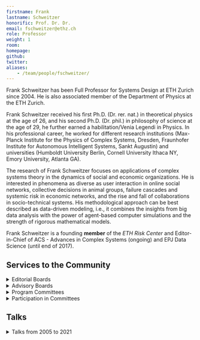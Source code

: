 ```yaml
---
firstname: Frank
lastname: Schweitzer
honorific: Prof. Dr. Dr.
email: fschweitzer@ethz.ch
role: Professor
weight: 1
room:
homepage:
github:
twitter:
aliases:
    - /team/people/fschweitzer/
---
```


Frank Schweitzer has been Full Professor for Systems Design at ETH Zurich since 2004. He is also associated member of the Department of Physics at the ETH Zurich.

Frank Schweitzer received his first Ph.D. (Dr. rer. nat.) in theoretical physics at the age of 26, and his second Ph.D. (Dr. phil.) in philosophy of science at the age of 29, he further earned a habilitation/Venia Legendi in Physics. In his professional career, he worked for different research institutions (Max-Planck Institute for the Physics of Complex Systems, Dresden, Fraunhofer Institute for Autonomous Intelligent Systems, Sankt Augustin) and universities (Humboldt University Berlin, Cornell University Ithaca NY, Emory University, Atlanta GA).

The research of Frank Schweitzer focuses on applications of complex systems theory in the dynamics of social and economic organizations.  He is interested in phenomena as diverse as user interaction in online social networks, collective decisions in animal groups, failure cascades and systemic risk in economic networks, and the rise and fall of collaborations in socio-technical systems. His methodological approach can be best described as data-driven modeling, i.e., it combines the insights from big data analysis with the power of agent-based computer simulations and the strength of rigorous mathematical models.

Frank Schweitzer is a founding **member** of the *ETH Risk Center* and Editor-in-Chief of ACS - Advances in Complex Systems (ongoing) and EPJ Data Science (until end of 2017).

## Services to the Community

<details>
  <summary>Editorial Boards</summary>

- [EPJ Data Science](http://www.epjdatascience.com/ "EPJ Data Science")
    Springer Open
    Editor-in-Chief, 2013 -
- [The European Physical Journal B: Condensed Matter and Complex Systems](http://epjb.edpsciences.org/)
    EPJ Sciences Les Ulis Cedex A
    Editor, 2006 - 2007
    Editor-in-Chief (Complex Systems), 2007 - 2012
    External Advisors, 2012 -
- [ACS - Advances in Complex Systems ](http://www.worldscinet.com/acs/acs.shtml)
    World Scientific Singapore
    Editor, 1998 -
    Editor-in-Chief, 2007 -
- [Journal of Economic Interaction and Coordination](http://www.springer.com/west/home/economics?SGWID=4-165-70-52577468-0)
    Springer Berlin Heidelberg
    Editor, 2005 -
- [International Journal of Modern Physics C](http://www.worldscinet.com/ijmpc/ijmpc.shtml)
    World Scientific Singapore
    Associate Editor, 2005 -
- [Springer Complexity](http://www.springer.com/physics/complexity?SGWID=0-40619-6-632010-0)
    Springer Berlin Heidelberg
    Editorial and Programme Advisory Board, 2006 -
- [Springer Series in Synergetics](http://www.springer.com/series/712?detailsPage=editorialBoard)
    Springer Berlin Heidelberg
    Editorial and Programme Advisory Board, 2004-
- [Selbstorganisation ](http://intern.sg.ethz.ch/fschweitzer/until2005/jaso-edit.html)
    Jahrbuch für Komplexität in den Natur-, Sozial- und Geisteswissenschaften
    Duncker & Humblot Berlin
    Wissenschaftlicher Beirat, 1990 - 2000
</details>


<details>
<summary>Advisory Boards</summary>

- [Institute for Scientific Interchange, Torino, Italy](http://www.isi.it/main.php?liv1=about&liv2=who&liv3=scientific_advisory_board)
    Scientific Advisory Board, 2010-2013
- [Society for Economic Science with Heterogeneous Interacting Agents](http://www.es-hia.org/contents1/TheCouncilOfTheSociety.htm)
    Council, 2006-
- [German Physical Society (DPG)](http://www.dpg-physik.de/)
    Council, 2006-2009
- [CABDyN Complexity Centre, Oxford University, UK](http://www.cabdyn.ox.ac.uk/complexity_managementstructure.asp)
    International Advisory Board, 2005-
</details>

<details>
<summary>Program Committees</summary>

- [COMPLEX NETWORKS 2021](https://complexnetworks.org/) (The Tenth International Conference on Complex Networks and their Applications)
    Madrid, Spain, 30 November - 2 December 2021
- [IC2S2 2021](https://2021.ic2s2.org/) (7th International Conference on Computational Social Science)
    Zurich, Switzerland, 27 - 31 July 2021
- [ICAART](http://www.icaart.org/) (13th International Conference on Agents and Artificial Intelligence)
    Vienna, Austria, 4 - 6 February 2021
    *****
- [CCS 2020](http://ccs2020.web.auth.gr/) (Conference on Complex Systems)
    ONLINE, 4 - 11 December
- [COMPLEX NETWORKS 2020](https://www.complexnetworks.org/) (The Ninth International Conference on Complex Networks and their Applications)
    Madrid, Spain, 1 - 3 December 2020
- [SocInfo 2020](https://kdd.isti.cnr.it/socinfo2020/) (12th International Conference on Social Informatics)
    Pisa, Italy, 6 - 9 October 2020
- [SI 2020](https://wosinf.org/) (Workshop on Social Influence)
    The Hague, Netherlands, 3 August 2020
- [IC2S2 2020](http://2020.ic2s2.org/6th-international-conference-computational-social-science) (6th Annual International Conference on Computational Social Science)
    Amherst St. Cambridge, MA, USA, 17 - 20 July 2020
- [CompleNet 2020](https://complenet.weebly.com/) (11th International Conference on Complex Networks
    Exeter, UK, 31 March - 3 April 2020
- [ICAART](http://www.icaart.org/Home.aspx) (12th International Conference on Agents and Artificial Intelligence)
    Valetta, Malta, 22 - 24 February 2020
    *****
- [COMPLEX NETWORKS 2019](https://www.complexnetworks.org/) (The Eight International Conference on Complex Networks and their Applications)
    Lisbon, Portugal, 10 - 12 December 2019
- [SocInfo 2019](http://socinfo2019.qcri.org/) (11th International Conference on Social Informatics)
    Doha, Qatar, 18 - 21 November 2019
- [SI 2019](https://wosinf.org/#about) (Workshop on Social Influence)
    Vancouver, Canada, 27 August 2019
- [IC2S2 2019](https://2019.ic2s2.org/) (5th Annual International Conference on Computational Social Science)
    Amsterdam, The Netherlands, 17 - 20 July 2019
- [INFORMATIK](https://informatik2019.de/) 2019
    Kassel, Germany, 23 - 26 September 2019
- [NetMob](http://netmob.org/) (conference on the Analysis of Mobile Phone Datasets and Network)
    Oxford, UK, 8 - 10 July 2019
- [WEHIA 2019](https://www.city.ac.uk/arts-social-sciences/wehia2019-microsite/workshop-on-economic-science-with-heterogeneous-interacting-agents) (24th Annual Workshop on Economic Science with Heterogenous Interacting Agents)
    London, UK, 24 - 26  June 2019
- [BIGSSS](https://bigsss-css.jacobs-university.de/) Summer School in Computational Social Science
    Cagliari, Sardinia, Italy, 10 - 21 June 2019
- [ICAART](http://www.icaart.org/Home.aspx) (11th International Conference on Agents and Artificial Intelligence)
    Prague, Czech Republic, 19 - 21 February 2019
    *****
- [TPNC 2018](http://tpnc2018.irdta.eu/) (7th International Conference on the Theory and Practice of Natural Computing=
    Dublin, Ireland, 12-14 December 2018
- [COMPLEX NETWORKS 2018](http://complexnetworks.org/) (The Seventh International Conference on Complex Networks and their Applications)
    Cambridge, United Kingdom, 11 - 13 December 2018
- <div id="cfptitle">[Socinfo 2018](https://socinfo2018.hse.ru/) (10th International Conference on Social Informatics)</div>

    <div id="cfpdateplace">Saint-Petersburg, Russia, 25 - 28 September 2018</div>

- [CCS 2018](https://cssociety.org/ccs) (Conference on Complex Systems)
    Thessaloniki, Greece, 23 - 28 September 2018
- [SI 2018](https://www.wosinf.org/) (Workshop on Social Influence 2018)
    Barcelone, Spain, 28 August 2018
- [BIGSSS Summer Schools in Computational Social Science on Conflicts](https://bigsss-css.jacobs-university.de/)
    Bremen, Germany, 23 July - 3 August 2018
- [ICCS2018](http://www.necsi.edu/events/iccs2018/) (9th International Conference on Complex Systems)
    Cambridge, MA, USA, 22 - 27 July 2018
- [IC2S2 2018](http://www.kellogg.northwestern.edu/news-events/conference/ic2s2/2018.aspx) (4th Annual International Conference on Computational Social Science)
    Evanston, Illinois, United States, 12 - 15 July 2018
- [WEHIA 2018](http://cpu.icu.ac.jp/wehia/)
    Tokyo, Japan, 30 June - 2 July 2018
- [ICWSM-18](http://www.icwsm.org/2018/index.php) (THE 12TH INTERNATIONAL AAAI CONFERENCE ON WEB AND SOCIAL MEDIA)
    Stanford, California, USA, 25 - 28 June 2018
- [PEERE International Conference on Peer Review](http://www.peere.org/conference/) (PEERWIC 2018)
    Rome, Italy, 7 - 9 March 2018
- [ICAART](http://www.icaart.org//EuropeanProjectSpace.aspx) (10th International Conference on Agents and Artificial Intelligence)
    Funchal, Madeira - Portugal, 16 - 18 January 2018
    *****
- [Complex Networks 2017](http://complexnetworks.org/index.html) (6th International Conference on Complex Networks and Their Applications)
    Lyon, France, 29 November - 01 December 2017
- [Eurosymposium17](http://symposium.computationalsocialscience.eu/) (European Symposium Series on Societal Challenges in Computational Social Science)
    London, UK, 15 - 17 November 2017
- [CCS' 17](http://ccs17.unam.mx/) (Conference on Complex Systems)
    Cancun, Mexico, 17 - 22 September 2017
- [SocInfo2017](http://socinfo2017.oii.ox.ac.uk/) (9th International Conference on Social Informatics)
    Oxford, United Kingdom, 13-15 September 2017
- [ENIC 2017](http://enic.collide.info/node/3) (4th European Network Intelligence Conference)
    Duisburg, Germany, 11 - 12 September 2017
- [SI 2017](https://wosinf.org/) (Workshop on Social Influence 2017)
    Sydney, Australia, 31 July 2017
- [ODCD 2017](http://odcd2017.user.jacobs-university.de/) (Interdisciplinary Workshop on Opinion Dynamics and Collective Decisions 2017
    Bremen, Germany, 5 - 7 July 2017
- [ICWSM-17](http://icwsm.org/2017/index.php)
    Montreal, Canada, 15 - 18 May 2017
- [WorldCIST'17](http://www.worldcist.org/)
    Porto Santo Island, Madeira, Portugal, 11 - 13 April 2017
    **Program Advisory Committee**
- [NetMob 2017](http://netmob.org/) (Fifth conference on the Analysis of Mobile Phone Datasets)
    Milan, Italy, 5 - 7 April 2017
- [9th International Conference on Agents and Artificial Intelligence](http://www.icaart.org/?y=2017) (ICAART 2017)
    Porto, Portugal, 24 - 26 February 2017
    *****

- [The 21st Annual Workshop on the Economic Science with Heterogeneous Interacting Agents](http://catedrabde.uji.es/wehia/index.html) (WEHIA 2016)
    Castellón de la Plana, Spain, 22 - 24 June 2016

- [10th International Conference Web and Social Media](http://www.icwsm.org/2016/index.php) (ICWSM 2016)
    Cologne, Germany, 18 - 20 May 2016
- [ACM Web Science (WebSci 2016)](http://www.websci16.org/)
    Hannover, Germany, 22 - 25 March 2016
    **Senior PC Member
    **
- [7th Workshop on Complex Networks (CompleNet 2016)](http://complenet.org/CompleNet_2016/Home.html)
    Dijon, France, March/April 2016
- [International School and Conference on Network Science (NetSciX 2016)](http://netsci-x.net/)
    Wroclaw, Poland, 11 - 13 January 2016
    **Proceedings Track Chair**
    *****

- [7th International Conference on Social Informatics SocInfo 2015](http://socinfo2015.csp.escience.cn/dct/page/65540)
    Bejing, China, 9 - 12 December 2015
- [4th International Workshop on Complex Networks and their Applications](http://www.complexnetworks.org/index.html)
    Bangkok, Thailand, 23 - 27 November 2015
- [11th Conference of the European Social Simulation](http://www.essa2015.org/)
    Groningen, Netherlands, 14 - 18 September 2015
- [Econophysics Colloquium 2015
    ](http://www.ec2015.org/) Praque, Czech Republik, 14 - 16 September 2015
- [International Joint Conference on Artificial Intelligence (IJCAI)](http://ijcai-15.org/)
    Buenos Aires, Argentina, 25 - 31 July 2015
- [2nd Workshop on Interfaces between Multiagent Systems Machine learning and Complex Systems (TRI 2015)](http://www.ufrgs.br/tri2015/) at IJCAI
    Buenos Aires, Argentina, 25 - 31 July 2015
- [International Conference on Computational Social Science (IC2S2)](http://iccss2015.eu/)
    Helsinki, Finland, 8 - 11 June 2015
- [The 20th Annual Workshop on the Economic Science with Heterogeneous Interacting Agents (WEHIA 2015)](http://wehia2015.sciencesconf.org/)
    Sophia Antipolis, France, 21 - 23 May 2015

- [5th Main conference on the scientific analysis of mobile phone datasets (NetMob15)](http://www.netmob.org/)
    Boston, USA, 8 - 10 April 2015
- [6th Workshop on Complex Networks (CompleNet 2015)
    ](http://complenet.org/CompleNet_2015/Home.html)New York City, USA, 25 - 27 March 2015
- [7th International Conference on Agents and Artificial Intelligence (ICAART)
    ](http://www.icaart.org/)Lisbon, Portugal, 10-12 January 2015
    *****
- [10th International Conference on Signal-Image Technology & Internet-Based System (SITIS 2014)](http://www.sitis-conf.org/en/index.php)
    Marrakech, Morocco, 23 - 27 November 2014
- [3rd Workshop on Complex Networks and their Applications](http://www.complexnetworks.org/) at SITIS 2014
    Marrakech, Morocco, 23 - 27 November 2014
- [Workshop "What's in a dyad? Interaction and Exchange in Social Media" (DYAD)](http://dyad.di.unito.it/) at SocInfo 2014
    Barcelona, Spain, 10 November 2014
- [Workshop on Social Influence (SI 2014)](http://www.wosinf.org/) at SocInfo 2014
    Barcelona, Spain, 10 November 2014
- [6th International Conference on Social Informatics (SocInfo 2014)](http://socinfo2014.org/)
    Barcelona, Spain, 10 - 13 November 2014
- [10th European Social Smulation Association Conference (ESSA 2014)](http://www.essa2014.eu/ "ESSA - European Social Simulation Association")
    Barcelona, Spain, 1 - 5 September 2014
- [Workshop on Economic Science with Heterogeneous Interacting Agents (](http://ccsc.tju.edu.cn/wehia2014/home.htm "WEHIA'14 - Workshop on Economic Science with Heterogeneous Interacting Agents")[WEHIA 2014)](http://ccsc.tju.edu.cn/wehia2014/home.htm "WEHIA'14 - Workshop on Economic Science with Heterogeneous Interacting Agents")[ ](http://ccsc.tju.edu.cn/wehia2014/home.htm "WEHIA'14 - Workshop on Economic Science with Heterogeneous Interacting Agents")
    Tianjin, China, 12 - 19 June 2014
- [5th Workshop on Complex Networks (CompleNet 2014)](http://complenet.org/CompleNet_2014/Home.html)
    Bologna, Italy, 12 - 14 March 2014
- [6th International Conference on Agents and Artificial Intelligence (ICAART 2014)](http://www.icaart.org/)
    Loire Vally, France, 6 - 8 March 2014
    *****
- [Cultural and opinion dynamics: Modeling, Experiments and Challenges for the future](http://www.fundp.ac.be/en/sci/naxys/eccs2013) ([CODYM 2013)](http://www.fundp.ac.be/en/sci/naxys/eccs2013)
    Barcelona, Spain, 18 September 2013
- [ European Conference on Complex Systems (](http://www.eccs13.eu/)[ECCS'13)](http://www.eccs13.eu/)
    Barcelona, Spain, 16 - 20 September 2013
- [9th European Social Smulation Association Conference (ESSA 2013)](http://www.essa2013.org/index.php?id=0)
    Warsaw, Poland, 16 - 20 September, 2013
- [Econophysics Colloquium 2013 and 2013 Asia Pacific Econophysics Conference (APEC 2013)](http://www.ies.re.kr/bbs/program.php?bo_table=program&wr_id=7)
    Pohang, Korea, 29 - 31 July, 2013
- [18th Annual Workshop on the Economic Science with Heterogeneous Interacting Agents (WEHIA 2013)](https://sites.google.com/site/wehia2013/)
    Reykjavik, Iceland, 20 - 22 June, 2013
- [12th International Conference on Autonomous Agents and Multi-Agent Systems (AAMAS 2013)](http://aamas2013.cs.umn.edu/)
    Saint Paul, Minnesota, USA, 6 - 10 May, 2013
- [3th Conference on the Analysis of Mobile Phone Datasets (NetMob 2013)](http://perso.uclouvain.be/vincent.blondel/netmob/2013/)
    Boston, Massachusetts, USA, 2 - 3 May, 2013
- [4th Workshop on Complex Networks (CompleNet 2013)](http://complenet.org/CompleNet_2013/Home.html)
    Berlin, Germany, 13 -15 March, 2013
- [5th International Conference on Agents and Artificial Intelligence (ICAART 2013)](http://www.icaart.org/home.asp)
    Barcelona, Spain, 15 - 18 February, 2013
    *****
- [Track on Applications in Social Science and Organization, Winter Simulation Conference](http://www.wintersim.org/node/17?q=node/18)
    Berlin, Germany, 9 - 12 December, 2012
- [Epistemological Perspectives on Simulation Conference (EPOS 2012)](http://web.trinity.edu/x17395.xml)
    San Antonio, Texas, USA, 10 - 13 October, 2012
- [10th German Conference on Multi-Agent System Technologies (MATES 2012)](http://mates2012.uni-trier.de/)
    Trier, Germany, 10 - 12 October, 2012
- [3rd International Workshop on Managing Financial Instability in Capitalist Economies (MAFIN 2012)](http://sites.google.com/site/mafin2012/)
    Genoa, Italy, 19 - 21 September 2012
- [Cultural and opinion dynamics: Modeling, Experiments and Challenges for the future](http://www.fundp.ac.be/en/sci/naxys/eccs2012) ([CODYM 2012)](http://www.fundp.ac.be/en/sci/naxys/eccs2012)
    Brussels, Germany 5 September, 2012
- [European Conference of Complex Systems](http://eccs2012.eu/) ([ECCS'12](http://eccs2012.eu/))
    Brussels, Germany 3 - 7 September, 2012
- [3rd Workshop on Complex Networks (CompleNet 2012)](http://2012.complenet.org/)
    Melbourne, Florida, USA, 7 - 9 March, 2012
- [4th International Conference on Agents and Artificial Intelligence (ICAART 2012)](http://www.icaart.org/home.asp)
    Vilamoura, Portugal, 6 - 8 February, 2012
    *****
- [9th German Conference on Multi-Agent System Technologies (MATES 2011)](http://www.ia.urjc.es/mates2011/)
    Berlin, Germany, 6 - 7 October, 2011
- [7th European Social Simulation Association Conference (ESSA 2011)](http://www.essa2011.org/)
    Montpellier, France, 19 - 23 September, 2011
- [Econophysics Colloquium 2011
    ](http://www.eccs2011.eu/satellites/econophysics//)Vienna, Austria, 14 - 15 September, 2011
- [International Conference on Econophysics (ICE)](http://rce.ecust.edu.cn/index.php/en/ice2011)
    Shanghai, China, 4 - 6 June, 2011
- [3rd International Conference on Agents and Artificial Intelligence 2011](http://www.icaart.org/)
    Rome, Italy, 28 - 30 January, 2011
    *****
- [Econophysics Colloquium 2010](http://www.phys.sinica.edu.tw/~socioecono/econophysics2010/)
    Taipei, Taiwan, 04 - 06 November, 2010
- [Unwindig Copmlexity: Statistical Physics Perspectives on Complex Systems and Complex Materials](http://www.statphys.org.au/)
    STATPHYS 24, Port Douglas, Australia, 24 - 26 July, 2010
- [Society for Economic Science with Heterogeneous Interacting Agents (ESHIA/WEHIA 2010)](http://sites.google.com/site/eshia2010/home)
    Alessandria, Italy, 23 - 25 June, 2010
- [Engineered & Social Networks: Theory and Applications (ICCS 2010)](http://www.iccs-meeting.org/iccs2010/pc.html)
    Amsterdam, Netherlands, 31 May - 2 June, 2010
    *****
- [9th Asia-Pacific Complex Systems Conference, Complex'09](http://www.nda.ac.jp/cs/complex09/)
    Tokyo, Japan, 4 - 7 November, 2009
- [Econophysics Colloquium 2009](http://pil.phys.uniroma1.it/~gcalda/EC2009/)
    Erice, Italy, 26 - 31 Oktober, 2009
- [2009 IEEE Toronto International Conference Science and Technology for Humanity (TIC-STH 2009)](http://www.tic-sth2009.org/)
    Toronto, Ontario, Canada, 26 - 27 September, 2009
- [6th European Social Simulation Association Conference (ESSA 2009)](http://cress.soc.surrey.ac.uk/essa2009/)
    Guildford, UK, 14 - 18 September, 2009
- [First International Workshop on Managing financial instability in capitalistic economies (MAFIN 09)](http://sites.google.com/site/managingfinancialinstability/Home)
    Reykjavik, Iceland, 3 - 5 September, 2009
- [3rd International Workshop on Emergent Intelligence on Networked Agents (WEIN'09)](http://www.conferences.hu/AAMAS2009/)
    7th International Joint Conference on Autonomous Agents and Multiagent Systems (AAMAS09)
    Budapest, Hungary, 10 - 15 May, 2009
- [APFA7 and Tokyo Tech - Hitotsubashi Interdisciplinary Conference "New Approaches to the Analysis of Large-Scale Business and Economic Data"](http://www.thic-apfa7.com/en/htm/index.html)
    Japan, Tokyo, 1 - 5 March, 2009
    *****
- [Winter Workshop on Economics with Heterogeneous Interacting Agents (WEHIA 2008)](http://www.aiecon.org/wehia/)
    Taoyuan, Taiwan, 05 - 07 December, 2008
- [Agent Based Spatial Simulation (ABS2)](/people/fschweitzer/Boards/Call-ABS2.pdf)
    Paris, France, 24 - 25 November, 2008
- [GWAL-8: 8th German Workshop on Artifical Life](http://gwal.izbi.uni-leipzig.de/)
    Leipzig, Germany, 30 July - 01 August, 2008
- [Econophysics Colloquium 2008](http://www.bwl.uni-kiel.de/gwif/econophysics/index.php)
    Kiel, Germany, 28 - 29 August, 2008
- [ICCGI 2008, The First International Workshop on Computational P2P Networks: Theory & Practice](http://www.iaria.org/conferences2008/ICCGI08.html)
    Athens, Greece, 27 July - 1 August, 2008
- [4th International Conference in Statistical Physics - SigmaPhi](http://www2.polito.it/eventi/sigmaphi2008/)
    Crete, Greece, 14 - 18 July, 2008
- [2nd World Congress on Social Simulation (WCSS-08)](http://mann.clermont.cemagref.fr/wcss)
    Washington DS, USA, 14 - 17 July, 2008
- [Conference on Economic Science with Heterogenous Interacting Agents (ESHIA 08)](http://science24.com/event/eshia2008/)
    Warsaw, Poland, 19 - 21 June, 2008
- [3rd International Workshop on Emergent Intelligence on Networked Agents (WEIN'08)](http://www.ai.sanken.osaka-u.ac.jp/ein/WEIN08/WEIN08.html), 7th International Joint Conference on Autonomous Agents and Mulitagent Systems (AAMAS 2008)
    Estoril, Portugal, 12 - 13 May, 2008
- [GIACS Conference "Data in Complex Systems"](http://ocs.unipa.it/GIACSFirstAnnouncement.htm)
    Palermo, Italy, 7 - 9 April, 2008
    *****
- [Workshop on Heterogeneous Agent Systems and Complex Networks](http://www.mfn.unipmn.it/~scalas/dresden.html)
    ECCS'07 - European Conference of Complex Systems, Dresden, Germany, 4 October, 2007
- [ECCS'07 - European Conference of Complex Systems](http://vwitme011.vkw.tu-dresden.de/TrafficForum/dresden/)
    Dresden, Germany, 1 - 5 October, 2007
- [Econophysics Colloqium 2007](http://econophysics.econ.univpm.it/)
    Ancona, Italy, 27 - 29 September, 2007
- [The Fourth European Social Simulation Association Conference - ESSA'07](http://essa2007.free.fr/)
    Toulouse, France, 10 - 14 September, 2007
- [SPIE International Symposium Complex Systems II](http://www.spie.org/app/program/index.cfm?fuseaction=conferencedetail&export_id=x12542&ID=x12360&redir=x12360.xml&conference_id=786677&event_id=786140)
    Canberra, Australia, 4 - 7 December, 2007
    *****
- [Econophysics Colloqium 2006](http://subsite.icu.ac.jp/ssri/EconophysicsColloquium2006/EconophysicsColloquium.html) Tokyo, Japan, 23 - 25 November, 2006
- [ECCS'06 - European Conference of Complex Systems](http://complexsystems.lri.fr/Portal/tiki-index.php?page=ECCS%2706)
    Oxford, UK, 25 - 29 September, 2006
- [GWAL-7: 7th German Workshop on Artificial Life](http://gwal.uni-jena.de/index.html)
    Jena, Germany, 26 - 28 July, 2006
- [4th Workshop on Agents in Traffic and Transportation (ATT)](http://ki.informatik.uni-wuerzburg.de/~kluegl/att2006/)
    Fifth International Joint Conference on Autonomous Agents and Mulitagent Systems (AAMAS 2006)
    Hakodate, Japan, 9 May, 2006
    *****
- [Workshop on Emergent Intelligence on Networked Agents (WEIN’06)](http://www.ai.sanken.osaka-u.ac.jp/ein/WEIN06.htm) 5th International Joint Conference on Autonomous Agents and Mulitagent Systems (AAMAS 2006), Hakodate, Japan, 8 May, 2006
- [ECCS'05 - European Conference of Complex Systems](http://complexsystems.lri.fr/)
    Paris, France, 14 - 18 November, 2005
- before 2005 [>>](/fschweitzer/until2005/conf.html)

</details>

<details>
<summary>Participation in Committees</summary>

- Studienkommission
- Berufungskommission
- Informatikkommission
</details>

## Talks

<details>
<summary>Talks from 2005 to 2021</summary>

- **DemocraSci - 127 Years of the Swiss Parliament** (date>May 20, 2019) | *Swiss Federal Archives, Berne, Switzerland*

- **DemocraSci - Greetings from the Swiss Parliament** (May 13, 2019) | *Project Information Day, Swiss Data Science Center, Berne, Switzerland*

- **Quantifying social systems: From insights to impact** (April 26, 2019) | *Symposium "Computational Social Science - Quo Vadis?", Department of Informatics, University of Zurich, Switzerland*

- **Activity Matters: An Agent-based Framework of Active Matter with Applications in Biological and Social Systems** (Jan. 23, 2019) | *Institute for Theoretical Physics, University of Bremen, Germany*

- **Das Briefkorrespondenznetzwerk der Reformatoren** (Jan. 21, 2019 - Jan. 22, 2019) | *Historical letter workshop, Heidelberg*

- **"Ich sehe was, das du nicht siehst"? - Welche Informationen kann die Netzwerkanalyse liefern?** (Jan. 21, 2019) | *Heidelberger Akademie der Wissenschaften, Heidelberg, Germany*

- **Data-Driven Modeling of Social and Economic Interactions** (Nov. 19, 2018) | *Seminar "Computational Social Science", ETH Zurich, Switzerland*

- **Activity Matters: An Agent-based Framework of Active Matter with Applications in Biological and Social Systems** (Nov. 16, 2018) | *MPIDS Seminar, Max Planck Institute for Dynamics and Self-Organization, Göttingen, Germany*

- **Kooperationsnetzwerke von Firmen und von Wissenschaftlern: Was sagen die Daten, die Modelle - und die Ökonomen?** (Nov. 15, 2018) | *Ringvorlesung "Caring, Sharing, Cooperation", Universität Göttingen, Germany*

- **Doppelte Botschaften: Wie Emotionen unsere Online-Mitteilungen beeinflussen** (Oct. 4, 2018) | *Senioren-Universität, Universität Zurich, Switzerland*

- **Activity Matters: Modeling complex systems beyond complex networks (invited talk)** (Sept. 23, 2018 - Sept. 28, 2018) | *Conference on Complex Systems - CSS 2018, Thessaloniki, Greece*

- **Reputation, Ownership and Control (invited talk)** (Sept. 12, 2018 - Sept. 14, 2018) | *Econophysics Colloquium 2018, Palermo, Italy*

- **How can we benefit from the complex network approach to economic systems? (invited talk)** (Aug. 29, 2018 - Aug. 31, 2018) | *Asia Pacific Econophysics Conference, Chinese Culture University, Taipei, Taiwan*

- **Activity Matters - An Agent-based Framework of Active Matter with Applications in Biological and Social Systems** (Aug. 27, 2018) | *Department of Physics, Hongkong University of Science and Technology, Hongkong*

- **Quantifying Resilience of Social Organizations** (June 7, 2018 - June 9, 2018) | *Complexity Science Hub Workshop "Improving Resilience in Complex Systems", Vienna, Austria*

- **What is the productivity of research teams?** (May 24, 2018) | *Complexity Science Hub Conference "Complexity - Where do we go from here?" Vienna, Austria*

- **The rise and fall of firm collaborations - Insights from a large-scale analysis of R&D networks** (March 29, 2018) | *Data-Driven Innovation Lab, Singapore University of Technology and Design, Singapore*

- **Quantifying resilience of social organizations** (March 26, 2018) | *FRS Lunch Talk, Singapore-ETH-Centre, CREATE, Singapore*

- **Kollektive Dynamik in Sozialen Systemen: Netzwerke, Emotionen und Big Data (plenary talk)** (March 11, 2018 - March 16, 2018) | *DPG-Frühjahrstagung, Berlin, Germany*

- **Precursors of conflict: Measuring polarization** (Jan. 26, 2018) | *6th Risk Center Dialogue Event: Big data, big promises: The next generation of conflict forecasting, ETH Zurich, Switzerland*

- **Spreading influence in social networks: From link-centric to node-centric models (keynote)** (Nov. 29, 2017 - Dec. 1, 2017) | *6th International Conference on Complex Networks and Their Applications, Lyon, France*

- **Quantifying resilience of social organizations** (Nov. 14, 2017) | *ETH Risk Center Seminar Series, ETH Zurich, Switzerland*

- **The rise and fall of firm collaborations - Insights from a large-scale analysis of R&D networks** (March 20, 2017) | *Department of Economics, National Chengchi University, Taipei, Taiwan*

- **The rise and fall of firm collaborations - Insights from a large-scale analysis of R&D networks** (March 16, 2017) | *Departmental Research Seminar, Department of Management and Marketing & Department of Logistics and Maritime Studies, Hong Kong Polytechnic University, Hong Kong*

- **Spreading influence in social networks: From link-centric to node-centric models** (March 15, 2017) | *Workshop on Complex and Social Networks, Department of Computer Science and Engineering, Indian Institute of Technology, Kharagpur, India*

- **Spreading influence in social networks: From link-centric to node-centric models** (March 14, 2017) | *Department of Electrical Engineering, Indian Institute of Technology, Kanpur, India*

- **How can we benefit from the complex network approach to socio-economic systems?** (March 10, 2017) | *Dayalbagh Educational Institute (Deemed University), Agra, India*

- **How can we benefit from the complex network approach to socio-economic systems?** (March 6, 2017) | *Department of Computer Science and Engineering, National Institute of Technology, Delhi, India*

- **Ökonophysik - Perspektiven einer konfliktreichen Beziehung** (Jan. 25, 2017) | *Bad Honnefer Industriegespräche, Physikzentrum Bad Honnef, Germany*

- **Resilience of Social Organizations** (Dec. 11, 2016 - Dec. 13, 2016) | *Workshop "Social Network Analysis: Law, Institutions and Transnational Governance", Tel Aviv, Israel*

- **Mastering the Challenges of our Digital Society** (Nov. 4, 2016) | *Risk Center Workshop, Zurich, Switzerland*

- **The collaboration network of Werner Ebeling** (Oct. 21, 2016) | *BCS CCS Colloquium "Irreversible Processes and Self-Organization", Berlin, Germany*

- **Modellierung sozio-ökonomischer Systeme** (Oct. 1, 2016) | *Tagung "Ordnung im Chaos - Physik komplexer Systeme", Ebermannstadt, Germany*

- **Modeling emotional agents: Data, Interaction, Simulation** (Sept. 19, 2016 - Sept. 23, 2016) | *Invited talk at Social Simulation Conference, Rome, Italy*

- **Resilience of social organizations, Visions for Complexity** (May 23, 2016) | *Opening conference of the Complexity Science Hub, Vienna, Austria*

- **Engineering social systems: Networks, control and big data** (April 21, 2016 - April 22, 2016) | *CESUN Europe Event "Comprehensive Engineering: Systems and Social Science - Humanities - Big data - Complexity", Delft, Netherlands*

- **With a little help from your friends: The impact of social networks on publication success** (March 8, 2016 - March 11, 2016) | *PEERE Meeting on "Taking stock of peer review" and 2nd Workshop on Simulating the Social Processes of Science (SSPOS II), Valencia, Spain*

- **A multi-layer network perspective on systemic risk** (Jan. 28, 2016 - Jan. 29, 2016) | *Macro Financial Modeling Winter 2016 Meeting, NYU Stern School of Business, New York, NY, USA*

- **(Re)constructing economic networks: What is missing in big data?** (Nov. 23, 2015) | *Workshop "Complexity and Big Data in Finance", Delft Data Science, Delft University of Technology, The Netherlands*

- **Let's TWEET about Bitcoin: How social signals drive the Bitcoin price** (Nov. 18, 2015) | *ETH Alumni Math Phys Lecture 2015: "Bitcoin - flip oder flop?", ETH Zurich, Switzerland*

- **Systemic risks for privacy in online interaction** (Nov. 2, 2015) | *ETH Risk Center Partnership Council, ETH Zurich, Switzerland*

- **Networks at work: The systemic feedback on scientific quality** (Nov. 1, 2015 - Nov. 2, 2015) | *2nd Workshop "Governance of Science: The (Mis-)Measurement of Scientific Quality", Hannover, Germany*

- **Networks at work: The systemic feedback on scientific quality** (Oct. 7, 2015 - Oct. 9, 2015) | *Conference From Data to Knowledge, Mons, Belgium*

- **How can we benefit from the complex network approach to economic systems?** (Sept. 17, 2015 - Sept. 19, 2015) | *EAEPE - European Association for Evolutionary Political Economy, Annual Conference, Genoa, Italy*

- **Agent-based modeling of R&D networks: Simulation, calibration, validation** (Sept. 14, 2015 - Sept. 16, 2015) | *Econophysics Colloquium 2015, Prague, Czech Republic*

- **Predicting scientific success based on coauthorship networks** (June 2, 2015) | *Satellite Workshop "Dynamics on and of Complex Networks VIII", NetSci 2015, Zaragoza, Spain*

- **The rise and fall of collaborations - Insights from a large-scale analysis of R& D networks** (June 1, 2015 - June 5, 2015) | *International School and Conference on Network Science (NetSci 2015), Zaragoza, Spain*

- **Stability, adaptation and control - An application to complex social networks** (May 26, 2015) | *Physikalisches Kolloquium, University of Konstanz, Germany*

- **Agent-based modeling of collaboration networks: How models meet data** (May 21, 2015 - May 23, 2015) | *"20th Annual Workshop on the Economic Science with Heterogeneous Interacting Agents" (WEHIA) Sophia Antipolis, France*

- **Activity Matters: Mobility, Communication, Collective Emotions** (May 20, 2015 - May 22, 2015) | *CECAM Workshop "Collective dynamics in physics, biology and social sciences" University College Dublin, Ireland*

- **Resilience of Social Organizations - Measures, Models, Mechanisms** (May 12, 2015) | *ETH Risk Center Seminar Series, ETH Zurich, Switzerland*

- **The limits to scaling - and how to get beyond** (May 8, 2015 - May 9, 2015) | *Symposium "Too big to scale", Zürcher Hochschule der Künste, Zurich, Switzerland*

- **Science is done by people** (April 21, 2015 - April 22, 2015) | *Workshop "The peer review past, present and future", ETH Zurich, Switzerland*

- **Predicting systemic risk in complex networks** (March 25, 2015) | *School of Reliability and Systems Engineering, Beijing University of Aeronautics and Astronautics (Beihang University), Beijing, China*

- **Predicting success in collaboration networks** (March 24, 2015) | *Department of Systems Science, School of Management, Beijing Normal University, Beijing, China*

- **Modeling emotional agents: Data, Interaction, Simulation** (Feb. 4, 2015) | *School of Physics and Astronomy, Tel Aviv University, Tel Aviv, Israel*

- **Predicting systemic risk - Cascading processes in complex networks** (Feb. 3, 2015) | *Department of Mathematics, Bar-Ilan University, Ramat-Gan, Israel*

- **Modeling emotional agents: Data, Interaction, Simulation** (Dec. 1, 2014) | *GESIS - Leibniz-Institut für Sozialwissenschaften Köln*

- **How we collaborate - A complex network approach** (Nov. 24, 2014 - Nov. 26, 2014) | *Second Annual KnowEscape Conference, Thessaloniki, Greece*

- **Introduction to systems thinking and dynamics** (Oct. 2, 2014) | *The Club of Rome, Impact Hub Zürich*

- **How we collaborate - A complex network approach** (June 4, 2014) | *International School and Conference on Network Science (NetSci 2014), Berkeley, California CA, USA*

- **Beyond aggregated networks - What we got wrong and will have to get right** (June 3, 2014) | *Satellite Workshop: Higher-Order Models in Network Science, NetSci 2014, Berkeley CA, USA*

- **Analysing temporal bipartite social networks** (June 2, 2014) | *Satellite Workshop: Multiple Network Modeling, Analysis and Mining, NetSci 2014, Berkeley CA, USA*

- **Modeling user behavior in online social network** (May 27, 2014) | *AI Seminar, Information Science Institute, University of Southern California, Marina del Rey CA, USA*

- **Success and failure - A complex network approach** (May 9, 2014) | *Institute for Theoretical Physics, Wroclaw University, Wroclaw, Poland*

- **Beyond simulating science - What do we learn from data? And how do we verify our models?** (April 7, 2014) | *Lorentz Centre Workshop Simulating the Social Processes of Science, Leiden, The Netherlands*

- **Predicting systemic risk - Cascading processes in complex networks** (March 21, 2014) | *Physikalisches Kolloquium, University of Basel, Basel, Switzerland*

- **Making better use of online media for marketing - Collective emotions and social influence in product reviews** (March 19, 2014) | *Seminar: IT for Marketing Management, Zurich, Switzerland*

- **Utilizing Social Influence: Empirics and Modeling** (Dec. 6, 2013) | *Research Seminar, Institute for Futures Studies, Stockholm, Sweden*

- **Selbstorganisation und Evolution im Spiegel von Faust II** (Nov. 28, 2013) | *Forschungskolloquium, Collegium Helveticum, Zurich, Switzerland*

- **The rise and fall of collaborations: Insights from a large-scale analysis of R&D networks** (Nov. 18, 2013 - Nov. 19, 2013) | *ESHIA Winter Workshop, Nanyang TEchnological University, Singapore*

- **The rise and fall of collaborations: Insights from a large-scale analysis of R&D networks** (Nov. 14, 2013) | *KAIST Globar Seminar, Department of Management Science, Korean Advanced Institute for Science and Technology (KAIST), Deajeon, Korea*

- **Cascading process in complex networks: From systemic risk in banking networks to the collapse of Friendster** (Nov. 13, 2013) | *Colloquium talk, Physics Department, Pohang University of Science and Technology (POSTECH), Pohang, Korea*

- **Cascading process in complex networks: From systemic risk in banking networks to the collapse of Friendster** (Nov. 11, 2013) | *Physics Department, Seoul National University, Seoul, Korea*

- **Success and Failure: A Complex Network Perspective, Complexity Forum, Centre of Complexity Science}** (Oct. 23, 2013) | *University of Warwick, UK*

- **Merging the Known and the Unknown - The Concept of Brownian Agents, Conference "Probabilistic Modeling in Science and Philosophy"** (Oct. 12, 2013 - Oct. 12, 2013) | *Oeschger Centre for Climate Change Research, University of Bern, Switzerland*

- **Success and Failure: A Complex Network Approach** (Sept. 13, 2013 - Sept. 15, 2013) | *2013 Chinese Conference 'Complex Networks', HangZhou, China*

- **Predicting Success** (June 28, 2013) | *ISI Torino/CRT Foundation, Torino, Italy*

- **Doppelte Botschaften - Wie Emotionen unsere Online-Mitteilungen beeinflussen** (April 14, 2013) | *Treffpunkt Science City: Kommunikation - Zeichen, Sprachen, Botschaften, Zurich, Switzerland*

- **Modeling Systemic Risk** (April 9, 2013) | *Workshop on Complexity Models for Systemic Instabilities and Crises , Leiden, Netherlands*

- **Collective Dynamics in Cyberspace: Chaos or Order?** (Jan. 9, 2013) | *Physikalisches Kolloquium, University of Chemnitz, Chemnitz, Germany*

- **Model validation for multilevel economic networks** (Nov. 19, 2012) | *Foundational Research on Multilevel Complex Networks and Systems (MULTIPLEX) Kickoff Meeting, Lucca, Italy*

- **Systemic Risk in Economic and Financial Networks** (July 11, 2012 - July 13, 2012) | *COST MP0801 Annual Meeting, National University of Ireland, Galway, Ireland*

- **Can we design social herding to enhance cooperation?** (July 2, 2012 - July 4, 2012) | *Workshop on Agent-Based Models and Complex Techno-Social Systems, ETH Zurich, Switzerland*

- **The next level of modeling social interaction: How to detect, quantify and utilize emotional influence** (June 5, 2012) | *Aalto Complexity Networks Factory, Sannäs, Finland*

- **Systemic Risk in Economic and Financial Networks** (June 5, 2012) | *Aalto Systems Forum, Aalto School of Economics, Aalto University, Helsinki, Finland*

- **Systemic risk** (April 24, 2012) | *ETH Risk Center Seminar Series, ETH Zurich, Switzerland*

- **The Wisdom of Crowds Effect at Work: The Good, The Bad, and The Ugly** (March 25, 2012 - March 30, 2012) | *Deutsche Physikalische Gesellschaft (DPG) Annual Conference, Berlin, Germany*

- **Response to social norms enhancement by heterogeneous populations** (March 25, 2012 - March 30, 2012) | *Deutsche Physikalische Gesellschaft (DPG) Annual Conference, Berlin, Germany*

- **When it pays off to pay tax: Insights from coupled multiplicative stochastic processes** (March 25, 2012 - March 30, 2012) | *Deutsche Physikalische Gesellschaft (DPG) Annual Conference, Berlin, Germany*

- **Sociophysics models of emotions in blog debates, newsgroups, and MySpace discussions** (March 16, 2012) | *Review Meeting "Cyberemotions", Brussels, Belgium*

- **The surprising power of social influence in the digital age** (Dec. 1, 2011) | *U.S.-Swiss Dialogue, NYU Stern School of Business, New York University, New York NY, USA*

- **Our Friends, our beliefs, our emotions: How computational social science reads our digital traces** (Nov. 29, 2011) | *ETH Alumni NEC & Swissnex, Boston MA, USA*

- **The next level of modeling social interaction: How to detect, quantify and utilize emotional influence** (Nov. 22, 2011) | *Laboratory for Information and Decision Systems Seminar, MIT, Cambridge MA, USA*

- **Collective Emotions on the Internet - How to quantify and model emotional influence** (Nov. 18, 2011) | *The School of Informatics and Computing Colloquium Series, Indiana University, Bloomington IL, USA*

- **Systemic risk in economic and financial networks** (Nov. 17, 2011) | *School of Industrial Engineering Seminar, Purdue University, West Lafayette IN, USA*

- **The next level of modeling social interaction: How to detect, quantify and utilize emotional influence** (Nov. 16, 2011) | *Northwestern Institute on Complex Systems Seminars, Northwestern University, Evanston IL, USA*

- **Systemic risk in economic and financial networks** (Oct. 21, 2011) | *Special Seminar, Laboratory for Information and Decision Systems, MIT, Cambridge MA, USA*

- **The next level of modeling social interaction: How to detect, quantify and utilize emotional influence** (Oct. 17, 2011) | *Center for Complex Network Research & Barabasi Lab Seminar, Northeastern University, Boston MA, USA*

- **Open source software as a complex network** (Oct. 4, 2011) | *Center for the Study of Complex Systems Seminar Series, University of Michigan, Ann Arbor MI, USA*

- **SocioAware Agents -- Better Agents?** (Oct. 3, 2011 - Oct. 7, 2011) | *Distinguished Lecture, 1st International Workshop on Socio-Aware Networked Computing Systems, 5th IEEE International Conference on Self-Adaptive and Self-Organizing Systems, Ann Arbor MI, USA*

- **Open source software as a complex network** (Aug. 11, 2011) | *Division of Computer Science, Nanyang Technological University, Singapore*

- **Systemic risk in economic networks** (Aug. 4, 2011 - Aug. 6, 2011) | *Singapore Economic Review Conference, Singapore*

- **The risk to fail** (June 20, 2011 - June 23, 2011) | *International Workshop 'Coping with Crises in Complex Socio-Economic Systems', Zurich, Switzerland*

- **An Agent-based Model of Collective Emotions in Online Communities** (May 3, 2011) | *Department of Biological Physics, Eötvös Lorand University, Budapest, Hungary*

- **Sociophysics models of collective emotions in online communities** (March 21, 2011) | *Review Meeting "Cyberemotions", Brussels, Belgium*

- **Collective Dynamics of Firms: A Statistical Physics Approach, Tutorial** (March 13, 2011 - March 18, 2011) | *Deutsche Physikalische Gesellschaft (DPG) Annual Conference, Dresden, Germany*

- **An Agent-Based Model of Collective Emotions in Online Communities** (March 13, 2011 - March 18, 2011) | *Deutsche Physikalische Gesellschaft (DPG) Annual Conference, Dresden, Germany*

- **Systemic Risk in Economic Networks** (Dec. 8, 2010 - Dec. 10, 2010) | *ESF SCSS Exploratory Workshop: Information and Behaviour in Networks, Oxford, UK*

- **Public Lecture: Complex Networks** (Nov. 26, 2010) | *Department of Physics, University of Vienna, Vienna, Austria*

- **Modeling Collective Emotions: A Stochastic Approach Based on Brownian Agents** (Nov. 26, 2010 - Nov. 28, 2010) | *COST MP0801 Workshop "Complex Stochastic Dynamics", Vienna, Austria*

- **Modeling Collective Emotions in Online Communities** (Nov. 9, 2010) | *CCSS Seminar "Modeling Complex Socio-Economic Systems and Crises", ETH Zurich, Zurich, Switzerland*

- **Research on Systemic Risk: Contributions of ETH Zurich to FOC** (Oct. 12, 2010 - Oct. 13, 2010) | *FOC Kickoff Meeting, Rome, Italy*

- **Special Lectures: Collective Dynamics of Firms** (Oct. 4, 2010) | *Graduate School of System Design and Management, Keio University, Yokohama, Japan*

- **The Hidden Complexity of Open Source Software** (Sept. 30, 2010) | *Business School, University of Science and Technology, Shanghai, China*

- **Brownian Motion Scaled Up: Einstein's Theory and the Collective Dynamics of Brownian Agents** (Sept. 29, 2010) | *The Nobel Lectures at the 'Albert Einstein' Exhibition, China Science and Technology Museum No 5, Beijing, China*

- **Personalized and Dynamic Trust in Social Networks** (June 29, 2010 - July 4, 2010) | *Sunbelt XXX Social Networks Conference, Riva del Garda, Italy*

- **Open Source Software as a Complex Network** (May 26, 2010 - May 28, 2010) | *COST MP 0801 Second Annual Meeting, Sunny Beach, Bulgaria*

- **Open Source Software: Networks of Social and Functional Dependencies** (May 10, 2010 - May 14, 2010) | *The International Workshop and Conference on Network Science (NetSci) School and Conference, Boston, USA*

- **The hidden complexity of open source software** (March 21, 2010 - March 26, 2010) | *Deutsche Physikalische Gesellschaft (DPG) conference, Regensburg, Germany*

- **OSS Projects - Software Structure, Dynamics, Communivation** (March 14, 2010 - March 19, 2010) | *Workshop Mining Software Archives, Ascona, Switzerland*

- **Economic Networks: Micro and Macro Perspectives** (March 8, 2010) | *Interdisciplinary Colloquium, Jacobs University Bremen, Bremen, Germany*

- **Modeling Collective Emotions in Cyberspace** (Jan. 21, 2010 - Jan. 23, 2010) | *Project Workshop Cyberemotions, Wolverhampton, UK*

- **Modeling collective interactions in social systems** (Nov. 30, 2009) | *Workshop 'Simulating Complex Organizations', Center for Advanced Studies, Ludwig-Maximilian University Munich, Munich, Germany*

- **Predicting Systemic Risk: The role of contagion and cascades** (Nov. 4, 2009 - Nov. 7, 2009) | *9th Asia-Pacific Complex Systems Conference Complex'09, Tokyo, Japan*

- **Economic Networks: Mirco and Macro Perspectives** (Sept. 28, 2009 - Sept. 30, 2009) | *Symposium: Fraontiers in Network Science, Berlin, Germany*

- **Mechanismus of systemic risk: Contagion, reinforcement, redistribution** (Aug. 31, 2009 - Sept. 12, 2009) | *Conference: Complexity, Mathematics and Socio-Economic Problems, Bielefeld, Germany*

- **Economic Networks: Micro and Macro Perspectives** (June 29, 2009 - July 3, 2009) | *The International Workshop and Conference on Network Science (NetSci), Venice, Italy*

- **Mechanisms of Systemic Risk: Contagion, Reinforcement, Redistribution** (May 28, 2009 - May 30, 2009) | *NET 2009: Evolution of Complexity & COST MP0801 Meeting, Rome, Italy*

- **Mechanisms of Systemic Risk: Contagion, Reinforcement, Redistribution** (Feb. 23, 2009 - Feb. 25, 2009) | *Complex’2009 - The First International Conference on Complex Sciences: Theory and Applications, Shanghai, China*

- **Modeling Collective Interactions in Social Systems** (Feb. 12, 2009 - Feb. 14, 2009) | *Cyberemotions Kickoff Meeting, Warsaw, Poland*

- **Nonlinear Voter Models: The Transition from Invasion to Coexistence** (Dec. 1, 2008 - Dec. 5, 2008) | *XVI Conference on Nonequilibrium Statistical Mechanics and Nonlinear Physics (MEDYFINOL'08), Punta del Este, Uruguay*

- **Dynamics of Economic Networks** (Nov. 25, 2008 - Nov. 29, 2008) | *Conference: Physics Applied to Economics and Social Sciences (PAESS'08), Porto Alegre, Brazil*

- **Evolving social networks: The influence of costs benefits, and preferences** (Sept. 12, 2008 - Sept. 13, 2008) | *5th Conference on Applications of Social Network Analysis (ASNA), Zurich, Switzerland*

- **Collective Dynamics of Companies - A Complex Systems Perspective, Part 1: Models of Company Growth** (Aug. 30, 2008 - Sept. 8, 2008) | *Summer School: Non-Equilibrium Dynamics of Large-Scale Complex Systems, Ambleside, UK*

- **Collective Dynamics of Companies - A Complex Systems Perspective, Part 2: Models of Company Interaction** (Aug. 30, 2008 - Sept. 8, 2008) | *Summer School: Non-Equilibrium Dynamics of Large-Scale Complex Systems, Ambleside, UK*

- **The costs of interaction - and how they shape the social network** (Aug. 18, 2008 - Aug. 23, 2008) | *International Workshop on Challenges and Visions in the Social Sciences, ETH Zurich, Zurich, Switzerland*

- **Modellierung komplexer Systeme - Von der Physik zu den Sozialwissenschaften** (May 13, 2008) | *Senioren-Universität Zürich, University of Zurich, Zurich, Switzerland*

- **Decelerating microdynamics accelerates macrodynamics in the voter model, Section Dynamics and Statistical Physics (DY)** (Feb. 26, 2008) | *February meeting of the German Physical Society (DPG), Berlin, Germany*

- **Enforcing consensus formation by heterogeneous inertia to change opinion** (Feb. 25, 2008) | *Annual Conference Physics of Socio-Economic Systems (AKSOE), February meeting of the German Physical Society (DPG), Berlin, Germany*

- **Efficiency and Stability of Dynamic Innovation Networks** (Feb. 25, 2008) | *Annual Conference Physics of Socio-Economic Systems (AKSOE), February meeting of the German Physical Society (DPG), Berlin, Germany*

- **Evolution of economic networks, 401** (Jan. 21, 2008 - Jan. 23, 2008) | *WE-Heraeus-Seminar, Physikzentrum Bad Honnef, Bad Honnef, Germany*

- **Enhancing social interaction: preferences, similarities, and trust** (Jan. 9, 2008 - Jan. 12, 2008) | *Workshop on "Is there a Physics of Society?", Santa Fe Institute, Santa Fe NM, USA*

- **Designing Social Interactions Based on Trust and Reputation** (Nov. 27, 2007) | *Colloquium 'Selected Challenges in the Social Sciences: Modeling and Simulation Approaches', ETH Zurich, Zurich, Switzerland*

- **Gibt es eine Physik sozio-ökonomischer Systeme?** (Nov. 12, 2007) | *Physikalisches Kolloquium, Julius-Maximilians-Universität Würzburg, Würzburg, Germany*

- **Models of Firm Networks** (Oct. 4, 2007) | *Satellite Workshop: "Dynamics On and Of Complex Networks", European Conference on Complex Systems (ECCS), Dresden, Germany*

- **Efficiency and Stability of Evolving Innovation Networks** (Oct. 1, 2007 - Oct. 3, 2007) | *European Conference on Complex Systems (ECCS), Dresden, Germany*

- **Empirics and Models of Firm Networks** (Sept. 27, 2007 - Sept. 29, 2007) | *Econophysics Colloquium and Beyond, Ancona, Italy*

- **Emergence of social norms from collective agent interaction** (Sept. 6, 2007 - Sept. 8, 2007) | *International Conference on Rational Choice and Social Institutions, Zurich, Switzerland*

- **Physics in social sciences** (Aug. 24, 2007) | *6th PSI Summer School on Condensed Matter Research, Zuoz, Switzerland*

- **Gibt es Gesetzmässigkeiten für komplexe Systeme? - Ein Blick auf sozio-ökonomische Beispiele, öffentliche Vortragsreihe: Komplexe technische Systeme** (June 6, 2007) | *ETH Zurich, Zurich, Switzerland*

- **Modeling Economic Networks Theoretical Physics Seminar** (April 30, 2007) | *University of Fribourg, Fribourg, Switzerland*

- **Applying directed weighted networks to recommendation systems, Section Dynamics and Statistical Physics (DY)** (March 26, 2007 - March 30, 2007) | *March meeting of the German Physical Society (DPG), Regensburg, Germany*

- **A Trust-based recommendation system on a social network** (March 26, 2007 - March 30, 2007) | *Annual Conference Physics of Socio-Economic Systems (AKSOE), March meeting of the German Physical Society (DPG), Regensburg, Germany*

- **Sociophysics -- Science or Fiction?** (Feb. 3, 2007 - Feb. 8, 2007) | *Edgar-Lüscher-Seminar, Klosters, Switzerland*

- **Empirics and Models of Firm Networks** (Jan. 29, 2007) | *CER-ETH Economics Research Seminar, ETH Zurich, Zurich, Switzerland*

- **Modeling of socio-economic systems: A new branch of physics?** (Dec. 11, 2006) | *Lise-Meitner Colloquium, Hahn-Meitner Institute, Berlin, Germany*

- **The Role of Local Effects in Collective Decision Processes** (Nov. 20, 2006 - Nov. 23, 2006) | *Toyota CRDL Workshop "Decision Making and Uncertainty in Nonlinear Complex Systems", Copenhagen, Denmark*

- **The Role of Heterogeneity in Collective Decision Processes** (Sept. 28, 2006 - Sept. 29, 2006) | *Satellite Workshop: Complex Adaptive Systems and Interacting Agents (CASIA), European Conference on Complex Systems (ECCS), Oxford, UK*

- **Impact of Trust on the Performance of a Recommendation System in a Social Network** (Sept. 25, 2006 - Sept. 27, 2006) | *European Conference on Complex Systems (ECCS), Oxford, UK*

- **Übergang zur Kooperation, Ehrenkolloquium "Physik der Selbstorganisation"** (Sept. 15, 2006) | *Institut für Physik, Humboldt-Universität, Berlin, Germany*

- **Dynamik und Steuerbarkeit komplexer Systeme** (Aug. 24, 2006 - Aug. 26, 2006) | *Plenum "Konvergenz und Komplexität in Wissenschaft und Technologie", Alpbacher Technologiegespräche, Alpbach, Austria*

- **Collective Decisions in Mulit-Agent Systems** (Aug. 21, 2006 - Aug. 25, 2006) | *First World Congress on Social Simulation, Kyoto, Japan*

- **Network Models of Cooperation** (Aug. 19, 2006) | *2st-Century Center of Excellence Program "Creation of agent-based social systems sciences", Tokyo Institute of Technology, Tokyo, Japan*

- **Modeling Complex Systems: On the Uses and Disadvantages of Selforganization** (June 28, 2006) | *Colloquium ``What is Design? What is Modeling?'', ETH Competence Center for Digital Design & Modeling, Zurich, Switzerland*

- **Coalition Formation in Buyer-Seller Networks** (May 18, 2006 - May 20, 2006) | *onference Complex Behavior in Economics: Modeling,Computing and Mastering Complexity, Aix-en-Provence, France*

- **Distribution of Strategies in a Spatial Multi-Agent Game** (May 9, 2006) | *8th International Workshop on Game Theoretic and Decision Theoretic Agents (GTDT) at the Fifth International Joint Conference on Autonomous Agents and Multi-Agent Systems (AAMAS), Hakodate, Japan*

- **Emergence and Evolution of Coalitions in Buyer-Seller Networks** (May 8, 2006) | *Workshop "Emergent Intelligence of Networked Agents" (WEIN'06) at the Fifth International Joint Conference on Autonomous Agents and Multi-Agent Systems (AAMAS), Hakodate, Japan*

- **Self-Organization and Collective Decision Making in Animal and Human Societies** (March 31, 2006) | *Symposium Structure Formation and Self-Organization in non-equilibrium Systems, March meeting of the German Physical Society (DPG), Dresden, Germany*

- **Modeling of socio-economic systems: A new branch of physics?** (March 23, 2006) | *Colloquium, Max-Planck-Institut für Dynamik komplexer technischer Systeme, Magdeburg, Germany*

- **Swarming of Brownian Agents** (Jan. 10, 2006) | *Cognitive Science Brown Bag Lectures, Department of Informatics, University of Zurich, Zuirch, Switzerland*

- **Emergent Properties** (Nov. 28, 2005 - Nov. 29, 2005) | *Workshop "Emergent Properties in Social Processes", Vienna, Austria*

- **Einführungsvorlesung: Einfach zu komplex? Die Eigendynamik von Systemen verstehen** (Oct. 31, 2005) | *ETH Zürich, Zürich, Switzerland*

- **Von der Brownschen Bewegung zur Dynamik biologischer und sozialer Gruppen** (Sept. 28, 2005) | *"Einstein Lectures'' der Österreichischen Akademie der Wissenschaften, Wien, Austria*

- **Dynamics of Companies** (Sept. 18, 2005 - Sept. 24, 2005) | *DPG-School on Physics "Dynamics of Socio-Economic Systems: A Physics Perspective'', Bad Honnef, Germany*

- **Urban Structure Formation** (Sept. 18, 2005 - Sept. 24, 2005) | *DPG-School on Physics "Dynamics of Socio-Economic Systems: A Physics Perspective'', Bad Honnef, Germany*

- **Multiplicative Models of Company Dynamics** (Aug. 29, 2005 - Aug. 31, 2005) | *2nd Sino-German Evolutionary Workshop, Max-Planck-Institut zur Erforschung von Wirtschaftsystemen, Jena, Germany*

- **Local Interactions do Matter: Sometimes the Minority wins** (June 6, 2005) | *Trans-Atlantic Initiative on Complex Organizations and Networks (TAICON), ETH Zurich, Switzerland*

- **Swarming of Brownian Agents** (May 29, 2005) | *Symposium "Brownian Motion, an Interdisciplinary Phenomenon'', Annual Meeting of the Austrian Physical Society, Wien, Austria*

- **Multiplicative Models for Company Dynamics** (March 4, 2005 - March 9, 2005) | *DPG-Jahrestagung "Physik seit Einstein'', Berlin, Germany*

- **Selbstorganisation und Emergenz aus physikalischer Sicht** (Feb. 13, 2005 - Feb. 15, 2005) | *Workshop Organic Computing, Kloster Irsee, Germany*

- **Selforganization in Multi-Agent Systems: Local Interaction versus Global Dynamics** (Jan. 24, 2005) | *Forschungsseminar Quantitative Methoden in der Ökonomie, Universität Zürich, Zürich, Switzerland*

</details>



<!--
<details>
</details>
<div class="image-center">[![Brownian_thumb](/media/medialibrary/2012/11/Brownian_thumb.jpg)](/media/medialibrary/2012/11/Brownian_thumb.jpg)</div>

[Brownian Agents and Active Particles. On the 
Emergence of Complex Behavior in the
Natural and Social Sciences](/users/fschweitzer/until2005/agentbook-iv.html)
<details>

- Author: Frank Schweitzer 
- Foreword by J. Doyne Farmer
- Berlin: Springer (Springer Series in Synergetics),
- 2003, 420 pp. 192 illus. (ISBN 3-540-43938-2)    
</details>

---


<div class="image-center">[![ModelingComplexity_thumb](/media/richtext_images/4994.cover_mspotkC.jpg)](/media/richtext_images/4994.cover_mspotkC.jpg)</div>

Frank Schweitzer (ed.)
[**Modeling Complexity in Economic and Social Systems **](/users/fschweitzer/until2005/wsbook.html)
Singapore: World Scientific, 2002, 395 pp. (ISBN 981-238-034-5)    

<div class="image-center">[![](/media/richtext_images/9783428096084-de_XJ3q2w5.jpg)](/media/_thumbs/richtext_images/9783428096084-de_XJ3q2w5_thumb_200x200.jpg)</div>

Frank Schweitzer, Gerald Silverberg (Hrsg.)
[**Evolution und Selbstorganisation in der Ökonomie /
Evolution and Self-Organization in Economics **](/users/fschweitzer/until2005/econ-iv.html)
_[(Selbstorganisation. Jahrbuch für Komplexität in den Natur- Sozial- und Geisteswissenschaften](/admin/page/page/17/users/fschweitzer/until2005/jaso-edit.html), Bd. 9) _
Berlin: Duncker & Humblot, 1998, 488 S. (ISBN 3-428-09608-8)    

<div class="image-center">[![](/media//richtext_images/9783815430323.jpg)](/media/_thumbs/richtext_images/9783815430323_thumb_200x200.jpg)</div>

Werner Ebeling, Jan Freund, Frank Schweitzer
[**Komplexe Strukturen: Entropie und Information** 
](/users/fschweitzer/until2005/teubn-iv.html)Stuttgart: Teubner, 1998, 268 S., 53 Abb. (ISBN 3-8154-3032-1)    

<div class="image-center">[![](/media/richtext_images/content.jpeg)](/media/_thumbs/richtext_images/content_thumb_200x200.jpeg)</div>

Frank Schweitzer (ed.)
[**Self-Organization of Complex Structures: From Individual to Collective Dynamics **
](/users/fschweitzer/until2005/gb-iv.html)Foreword by Hermann Haken
**part 1:** 
_Evolution of Complexity and Evolutionary Optimization _
**part 2: **
_Biological and Ecological Dynamcis, Socio-Economic Processes, Urban Structure Formation and Traffic Dynamics_
London: Gordon and Breach, 1997, 596+xxiv pp. (ISBN 90-5699-027-6)    

<div class="image-center">[![](/media/richtext_images/_12.JPG)](/media/_thumbs/richtext_images/_12_thumb_200x200.JPG)</div>

Uwe Niedersen, Frank Schweitzer (Hrsg.)
[**Ästhetik und Selbstorganisation** ](/users/fschweitzer/until2005/jaso-iv.html)
_[(Selbstorganisation. Jahrbuch für Komplexität in den Natur- Sozial- und Geisteswissenschaften](/users/fschweitzer/until2005/jaso-edit.html), Bd. 4) _
Berlin: Duncker & Humblot, 1993, 311 S. (ISBN 3-428-07813-6)    

<div class="image-center">[![](/media/richtext_images/978-3-322-96427-4.jpg)](/media/_thumbs/richtext_images/978-3-322-96427-4_thumb_200x200.jpg)</div>

Heinz Ulbricht, Jürn Schmelzer, Reinhard Mahnke, Frank Schweitzer
[**Thermodynamics of Finite Systems and the Kinetics of First-Order Phase Transitions** 
](/users/fschweitzer/until2005/thdyn-iv.html)Leipzig: Teubner, 1988, 220 pp., 111 Figs. (ISBN 3-322-00491-0) -->
